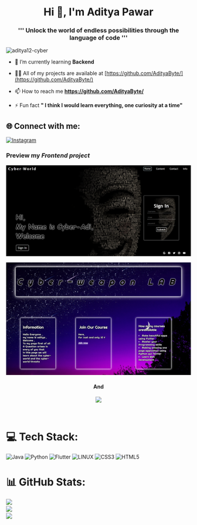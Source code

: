 <h1 align="center">Hi 👋, I'm Aditya Pawar</h1>

<h3 align="center">''' Unlock the world of endless possibilities through the language of code '''</h3>
  
<p align="left"> <img src="https://komarev.com/ghpvc/?username=aditya12-cyber&label=Profile%20views&color=0e75b6&style=flat" alt="aditya12-cyber" /> </p>

- 🌱 I’m currently learning **Backend**

- 👨‍💻 All of my projects are available at [https://github.com/AdityaByte/](https://github.com/AdityaByte/)

- 📫 How to reach me **https://github.com/AdityaByte/**

- ⚡ Fun fact **" I think I would learn everything, one curiosity at a time"**


## 🌐 Connect with me:
[![Instagram](https://img.shields.io/badge/Instagram-%23E4405F.svg?logo=Instagram&logoColor=white)](https://instagram.com/adityaxd._.z) 

<h3 align="left">Preview my <em>Frontend project</em></h3>

![](git1.PNG)

![](git2.PNG)

<h4 align="center">And</h4>

<div align="center">

![](vidgif.gif)
  
</div>

<br>


# 💻 Tech Stack:

![Java](https://img.shields.io/badge/java-%23ED8B00.svg?style=for-the-badge&logo=openjdk&logoColor=white) ![Python](https://img.shields.io/badge/python-3670A0?style=for-the-badge&logo=python&logoColor=ffdd54) ![Flutter](https://img.shields.io/badge/Flutter-%2302569B.svg?style=for-the-badge&logo=Flutter&logoColor=white) ![LINUX](https://img.shields.io/badge/Linux-FCC624?style=for-the-badge&logo=linux&logoColor=black) ![CSS3](https://img.shields.io/badge/css3-%231572B6.svg?style=for-the-badge&logo=css3&logoColor=white) ![HTML5](https://img.shields.io/badge/html5-%23E34F26.svg?style=for-the-badge&logo=html5&logoColor=white)

# 📊 GitHub Stats:

![](https://github-readme-stats.vercel.app/api?username=AdityaByte&theme=dark&hide_border=false&include_all_commits=false&count_private=false)<br/>
![](https://github-readme-streak-stats.herokuapp.com/?user=AdityaByte&theme=dark&hide_border=false)<br/>
![](https://github-readme-stats.vercel.app/api/top-langs/?username=AdityaByte&theme=dark&hide_border=false&include_all_commits=false&count_private=false&layout=compact)


